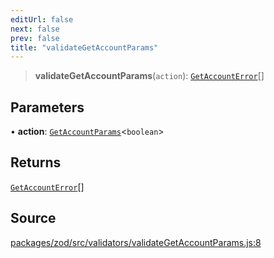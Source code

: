 ```yaml
---
editUrl: false
next: false
prev: false
title: "validateGetAccountParams"
---
```


> **validateGetAccountParams**(`action`): [`GetAccountError`](/reference/errors/type-aliases/getaccounterror/)[]

## Parameters

• **action**: [`GetAccountParams`](/reference/actions-types/type-aliases/getaccountparams/)\<`boolean`\>

## Returns

[`GetAccountError`](/reference/errors/type-aliases/getaccounterror/)[]

## Source

[packages/zod/src/validators/validateGetAccountParams.js:8](https://github.com/evmts/tevm-monorepo/blob/main/packages/zod/src/validators/validateGetAccountParams.js#L8)
